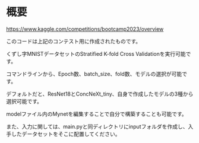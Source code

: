 # 概要
https://www.kaggle.com/competitions/bootcamp2023/overview

このコードは上記のコンテスト用に作成されたものです。

くずし字MNISTデータセットのStratified K-fold Cross Validationを実行可能です。

コマンドラインから、Epoch数、batch_size、fold数、モデルの選択が可能です。

デフォルトだと、ResNet18とConcNeXt_tiny、自身で作成したモデルの3種から選択可能です。

modelファイル内のMynetを編集することで自分で構築することも可能です。

また、入力に関しては、main.pyと同ディレクトリにinputフォルダを作成し、入手したデータセットをそこに配置してください。
